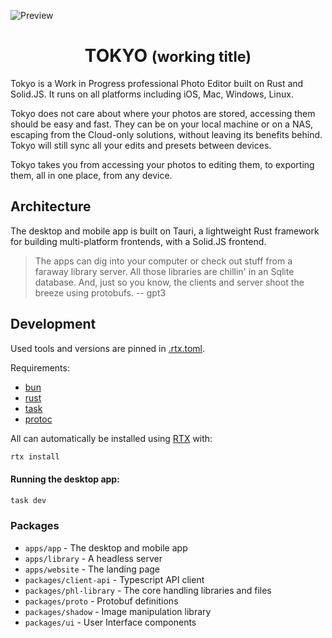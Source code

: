 ![Preview](./docs/Inspect_View.png)

<p align="center">
	<h1 align="center"><b>TOKYO</b> <small>(working title)</small></h1>
</p>

Tokyo is a Work in Progress professional Photo Editor built on Rust and Solid.JS. It runs on all platforms including iOS, Mac, Windows, Linux.

Tokyo does not care about where your photos are stored, accessing them should be easy and fast. They can be on your local machine or on a NAS, escaping from the Cloud-only solutions, without leaving its benefits behind. Tokyo will still sync all your edits and presets between devices.

Tokyo takes you from accessing your photos to editing them, to exporting them, all in one place, from any device.

## Architecture

The desktop and mobile app is built on Tauri, a lightweight Rust framework for building multi-platform frontends, with a Solid.JS frontend.

> The apps can dig into your computer or check out stuff from a faraway library server. All those libraries are chillin' in an Sqlite database. And, just so you know, the clients and server shoot the breeze using protobufs. -- gpt3

## Development

Used tools and versions are pinned in [.rtx.toml](./.rtx.toml).

Requirements:

- [bun](https://bun.sh/)
- [rust](https://rustup.rs/)
- [task](https://taskfile.dev/)
- [protoc](https://grpc.io/docs/protoc-installation/)

All can automatically be installed using [RTX](https://github.com/jdx/rtx) with:

```sh
rtx install
```

#### Running the desktop app:

```sh
task dev
```

### Packages

- `apps/app` - The desktop and mobile app
- `apps/library` - A headless server
- `apps/website` - The landing page
- `packages/client-api` - Typescript API client
- `packages/phl-library` - The core handling libraries and files
- `packages/proto` - Protobuf definitions
- `packages/shadow` - Image manipulation library
- `packages/ui` - User Interface components

